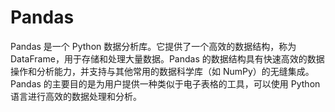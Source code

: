 # Pandas

Pandas 是一个 Python 数据分析库。它提供了一个高效的数据结构，称为 DataFrame，用于存储和处理大量数据。Pandas 的数据结构具有快速高效的数据操作和分析能力，并支持与其他常用的数据科学库（如 NumPy）的无缝集成。Pandas 的主要目的是为用户提供一种类似于电子表格的工具，可以使用 Python 语言进行高效的数据处理和分析。
